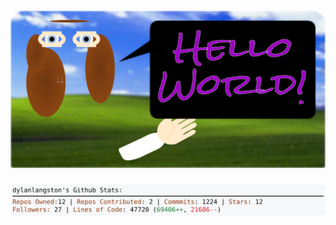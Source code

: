 <!-- 
Version 2.0.241
Built Sun Jun 15 2025 05:03:33 GMT+0000 (Coordinated Universal Time)
-->

<h1 align="center">
  <a href="https://github.com/dylanlangston/dylanlangston/tree/master/src" title="Click to View Source">
    <picture width="100%" alt="Dylan">
      <source media="(prefers-color-scheme: dark)" srcset="dylan-dark.svg?version=2.0.241">
      <img src="dylan-light.svg?version=2.0.241" alt="Dylan">
    </picture>
  </a>
</h1>

<div align="center">
  <picture width="100%" alt="Profile Info and Stats">
    <source media="(prefers-color-scheme: dark)" srcset="stats-dark.svg?version=2.0.241">
    <img src="stats-light.svg?version=2.0.241" alt="Profile Info and Stats">
  </picture>
</div>
